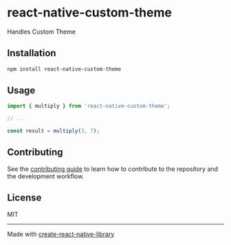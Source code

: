 # react-native-custom-theme

Handles Custom Theme 

## Installation


```sh
npm install react-native-custom-theme
```


## Usage


```js
import { multiply } from 'react-native-custom-theme';

// ...

const result = multiply(3, 7);
```


## Contributing

See the [contributing guide](CONTRIBUTING.md) to learn how to contribute to the repository and the development workflow.

## License

MIT

---

Made with [create-react-native-library](https://github.com/callstack/react-native-builder-bob)
